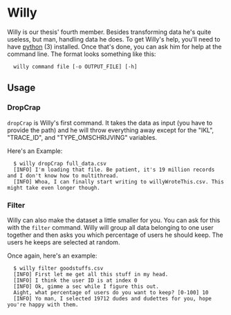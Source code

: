 # Willy
Willy is our thesis' fourth member. Besides transforming data he's quite useless, but man, handling data he does. To get Willy's help, you'll need to have [python](https://www.python.org/) (3) installed. Once that's done, you can ask him for help at the command line. The format looks something like this:

```
  willy command file [-o OUTPUT_FILE] [-h]
```


## Usage
### DropCrap
``dropCrap`` is Willy's first command. It takes the data as input (you have to provide the path) and he will throw everything away except for the "IKL", "TRACE_ID", and "TYPE_OMSCHRIJVING" variables.

Here's an Example:

```
  $ willy dropCrap full_data.csv
  [INFO] I'm loading that file. Be patient, it's 19 million records and I don't know how to multithread.
  [INFO] Whoa, I can finally start writing to willyWroteThis.csv. This might take even longer though.
```


### Filter
Willy can also make the dataset a little smaller for you. You can ask for this with the ``filter`` command. Willy will group all data belonging to one user together and then asks you which percentage of users he should keep. The users he keeps are selected at random.

Once again, here's an example:

```
  $ willy filter goodstuffs.csv
  [INFO] First let me get all this stuff in my head.
  [INFO] I think the user ID is at index 0
  [INFO] Ok, gimme a sec while I figure this out.
  Aight, what percentage of users do you want to keep? [0-100] 10
  [INFO] Yo man, I selected 19712 dudes and dudettes for you, hope you're happy with them.
```
